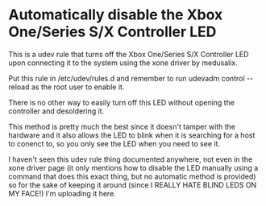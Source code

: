 # Automatically disable the Xbox One/Series S/X Controller LED

This is a udev rule that turns off the Xbox One/Series S/X Controller LED upon connecting it to the system using the xone driver by medusalix. 

Put this rule in /etc/udev/rules.d and remember to run udevadm control --reload as the root user to enable it.

There is no other way to easily turn off this LED without opening the controller and desoldering it.

This method is pretty much the best since it doesn't tamper with the hardware and it also allows the LED to blink when it is searching for a host to conenct to, so you only see the LED when you need to see it.

I haven't seen this udev rule thing documented anywhere, not even in the xone driver page (it only mentions how to disable the LED manually using a command that does this exact thing, but no automatic method is provided) so for the sake of keeping it around (since I REALLY HATE BLIND LEDS ON MY FACE!) I'm uploading it here.
